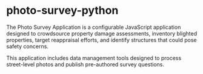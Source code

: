 # photo-survey-python

The Photo Survey Application is a configurable JavaScript application designed to crowdsource property damage assessments, inventory blighted properties, target reappraisal efforts, and identify structures that could pose safety concerns.

This application includes data management tools designed to process street-level photos and publish pre-authored survey questions.
